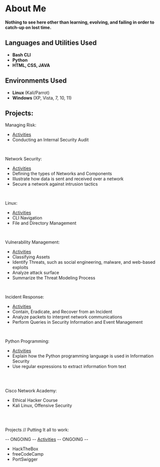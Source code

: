 <h1> About Me </h1>
 <b> Nothing to see here other than learning, evolving, and failing in order to catch-up on lost time.</b>
<br />


<h2>Languages and Utilities Used</h2>

- <b> Bash CLI </b> 
- <b> Python </b>
- <b> HTML, CSS, JAVA </b>
<h2><b> Environments Used </b></h2>

- <b> Linux </b> (Kali/Parrot)
- <b> Windows </b> (XP, Vista, 7, 10, 11)

<h2> Projects: </h2>

<p align="left">

 Managing Risk: <br/>
<!-- <img src=""/> -->
- [Activities](https://github.com/charliecash310/Course-2-Managing-Risks)
- Conducting an Internal Security Audit
<br />

Network Security: <br/>
<!-- <img src=""/> -->
- [Activities](https://github.com/charliecash310/Course-3---Network-Security)
- Defining the types of Networks and Components
- Illustrate how data is sent and received over a network
- Secure a network against intrusion tactics
<br />

Linux: <br/>
<!-- <img src=""/> -->
- [Activities](https://github.com/charliecash310/Course-4---Linux-SQL)
- CLI Navigation
- File and Directory Management
<br />

Vulnerability Management:  <br/>
<!-- <img src=""/> -->
- [Activities](https://github.com/charliecash310/Course-5-Assets-Threats-and-Vulnerabilities)
- Classifying Assets
- Identify Threats, such as social engineering, malware, and web-based exploits
- Analyze attack surface
- Summarize the Threat Modeling Process
<br />

Incident Response:  <br/>
<!-- <img src=""/> -->
- [Activities](https://github.com/charliecash310/Course-6-Incident-Response)
- Contain, Eradicate, and Recover from an Incident
- Analyze packets to interpret network communications
- Perform Queries in Security Information and Event Management
<br />

Python Programming:  <br/>
<!-- <img src=""/> -->
- [Activities](https://github.com/charliecash310/Course-7-Python-Programming)
- Explain how the Python programming language is used in Information Security
- Use regular expressions to extract information from text
<br />
<br />

Cisco Network Academy:  <br/>
<!-- <img src=""/> -->
<!-- [Activities]() -->
- Ethical Hacker Course
- Kali Linux, Offensive Security
<br />
<br />

Projects // Putting It all to work:  <br/>
<!-- <img src=""/> -->
-- ONGOING --
[Activities](https://github.com/charliecash310/PROJECTS)
-- ONGOING --
- HackTheBox
- freeCodeCamp
- PortSwigger

<br />

</p>

<!--
 ```diff
- text in red
+ text in green
! text in orange
# text in gray
@@ text in purple (and bold)@@
```
--!>

